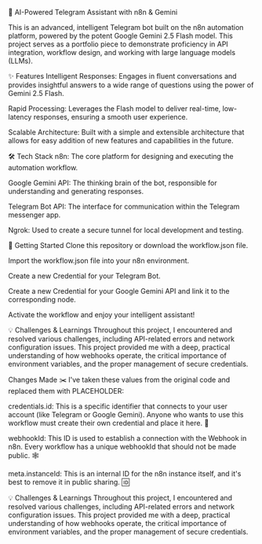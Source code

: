 🤖 AI-Powered Telegram Assistant with n8n & Gemini

This is an advanced, intelligent Telegram bot built on the n8n automation platform, powered by the potent Google Gemini 2.5 Flash model. This project serves as a portfolio piece to demonstrate proficiency in API integration, workflow design, and working with large language models (LLMs).

✨ Features
Intelligent Responses: Engages in fluent conversations and provides insightful answers to a wide range of questions using the power of Gemini 2.5 Flash.

Rapid Processing: Leverages the Flash model to deliver real-time, low-latency responses, ensuring a smooth user experience.

Scalable Architecture: Built with a simple and extensible architecture that allows for easy addition of new features and capabilities in the future.

🛠️ Tech Stack
n8n: The core platform for designing and executing the automation workflow.

Google Gemini API: The thinking brain of the bot, responsible for understanding and generating responses.

Telegram Bot API: The interface for communication within the Telegram messenger app.

Ngrok: Used to create a secure tunnel for local development and testing.

🚀 Getting Started
Clone this repository or download the workflow.json file.

Import the workflow.json file into your n8n environment.

Create a new Credential for your Telegram Bot.

Create a new Credential for your Google Gemini API and link it to the corresponding node.

Activate the workflow and enjoy your intelligent assistant!

💡 Challenges & Learnings
Throughout this project, I encountered and resolved various challenges, including API-related errors and network configuration issues. This project provided me with a deep, practical understanding of how webhooks 
operate, the critical importance of environment variables, and the proper management of secure credentials.


Changes Made ✂️
I've taken these values from the original code and replaced them with PLACEHOLDER:

credentials.id: This is a specific identifier that connects to your user account (like Telegram or Google Gemini). Anyone who wants to use this workflow must create their own credential and place it here. 🔑

webhookId: This ID is used to establish a connection with the Webhook in n8n. Every workflow has a unique webhookId that should not be made public. 🕸️

meta.instanceId: This is an internal ID for the n8n instance itself, and it's best to remove it in public sharing. 🆔

💡 Challenges & Learnings
Throughout this project, I encountered and resolved various challenges, including API-related errors and network configuration issues. This project provided me with a deep, practical understanding of how webhooks operate, the critical importance of environment variables, and the proper management of secure credentials.
